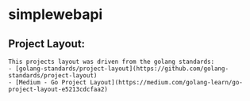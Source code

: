 # simplewebapi

## Project Layout:
    This projects layout was driven from the golang standards:
    - [golang-standards/project-layout](https://github.com/golang-standards/project-layout)
    - [Medium - Go Project Layout](https://medium.com/golang-learn/go-project-layout-e5213cdcfaa2)


